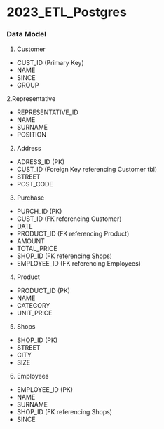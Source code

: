 # 2023_ETL_Postgres

### Data Model
1. Customer
* CUST_ID (Primary Key)
* NAME
* SINCE
* GROUP

2.Representative
* REPRESENTATIVE_ID
* NAME
* SURNAME
* POSITION

2. Address
* ADRESS_ID (PK)
* CUST_ID (Foreign Key referencing Customer tbl)
* STREET
* POST_CODE

3. Purchase
* PURCH_ID (PK)
* CUST_ID (FK referencing Customer)
* DATE
* PRODUCT_ID (FK referencing Product)
* AMOUNT
* TOTAL_PRICE
* SHOP_ID (FK referencing Shops)
* EMPLOYEE_ID (FK referencing Employees)

4. Product
* PRODUCT_ID (PK)
* NAME
* CATEGORY
* UNIT_PRICE

5. Shops
* SHOP_ID (PK)
* STREET
* CITY
* SIZE

6. Employees
* EMPLOYEE_ID (PK)
* NAME
* SURNAME
* SHOP_ID (FK referencing Shops)
* SINCE
